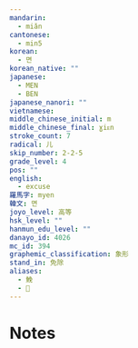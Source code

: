 ```yaml
---
mandarin:
  - miǎn
cantonese:
  - min5
korean:
  - 면
korean_native: ""
japanese:
  - MEN
  - BEN
japanese_nanori: ""
vietnamese:
middle_chinese_initial: m
middle_chinese_final: ɣiᴇn
stroke_count: 7
radical: 儿
skip_number: 2-2-5
grade_level: 4
pos: ""
english:
  - excuse
羅馬字: myen
韓文: 면
joyo_level: 高等
hsk_level: ""
hanmun_edu_level: ""
danayo_id: 4026
mc_id: 394
graphemic_classification: 象形
stand_in: 免除
aliases:
  - 鮸
  - 𬵑
---
```


# Notes
